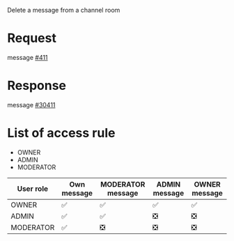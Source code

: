 Delete a message from a channel room

# Request
message [#411](../../proto/README.md#action_411)

# Response
message [#30411](../../proto/README.md#action_30411)

# List of access rule
* OWNER
* ADMIN
* MODERATOR

| User role 	| Own message            | MODERATOR message                | ADMIN message                     | OWNER message                     |
|--------------	|----------------------- |-------------------------------	|-------------------------------	|-------------------------------    |
| OWNER         | :white_check_mark:     | :white_check_mark: 	            | :white_check_mark: 	            | :white_check_mark: 	            |
| ADMIN        	| :white_check_mark: 	 | :white_check_mark: 	            | :negative_squared_cross_mark: 	| :negative_squared_cross_mark:     |
| MODERATOR     | :white_check_mark: 	 | :negative_squared_cross_mark: 	| :negative_squared_cross_mark: 	| :negative_squared_cross_mark:     |
